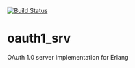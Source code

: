 [![Build Status](https://travis-ci.org/ibnfirnas/oauth1_srv.svg?branch=master)](https://travis-ci.org/ibnfirnas/oauth1_srv)

oauth1_srv
==========

OAuth 1.0 server implementation for Erlang
